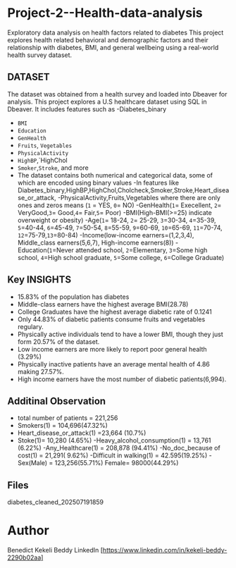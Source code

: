 # Project-2--Health-data-analysis
Exploratory data analysis on health factors related to diabetes 
This project explores health related  behavioral and demographic factors  and their relationship
with diabetes, BMI, and general wellbeing using a real-world health survey dataset.

## DATASET
The dataset was obtained from a health survey and loaded into Dbeaver for analysis. This project explores a U.S 
healthcare dataset using SQL in Dbeaver.
It includes features such as 
-Diabetes_binary
- `BMI`
- `Education`
- `GenHealth`
- `Fruits`, `Vegetables`
- `PhysicalActivity`
- `HighBP`,`HighChol
- `Smoker`,`Stroke`, and more
- The dataset contains both numerical and categorical data, some of which are encoded using binary values
-In features like Diabetes_binary,HighBP,HighChol,Cholcheck,Smoker,Stroke,Heart_disease_or_attack,
-PhysicalActivity,Fruits,Vegetables where there are only ones and zeros means (`1` = YES, `0`= NO)
-GenHealth(`1`= Execellent, `2`= VeryGood,`3`= Good,`4`= Fair,`5`= Poor)
-BMI(High-BMI(>=25) indicate overweight or obesity)
-Age(`1`= 18-24, `2`= 25-29, `3`=30-34, `4`=35-39, `5`=40-44, `6`=45-49, `7`=50-54, `8`=55-59, `9`=60-69, `10`=65-69, `11`=70-74, `12`=75-79,`13`=80-84)
-Income(low-income earners=(1,2,3,4), Middle_class earners(5,6,7), High-income earners(8))
-Education(`1`=Never attended school, `2`=Elementary, `3`=Some high school, `4`=High school graduate, `5`=Some college, `6`=College Graduate)

 ## Key INSIGHTS
 - 15.83% of the population has diabetes
 - Middle-class earners have the highest average BMI(28.78)
 - College Graduates have the highest average diabetic rate of 0.1241
 - Only 44.83% of diabetic patients consume fruits and vegetables regulary.
 - Physically active individuals tend to have a lower BMI, though they just form 20.57% of the dataset.
 - Low income earners are more likely to report poor general health (3.29%)
 - Physically inactive patients have an average mental health of 4.86 making 27.57%.
 - High income earners have the most number of diabetic patients(6,994).
    
  ## Additinal Observation
 - total number of patients = 221,256
 - Smokers(1) = 104,696(47.32%)
 - Heart_disease_or_attack(1) =23,664 (10.7%)
 - Stoke(1)= 10,280 (4.65%)
 -Heavy_alcohol_consumption(1) = 13,761 (6.22%)
 -Any_Healthcare(1) = 208,878 (94.41%)
 -No_doc_because of cost(1) = 21,291( 9.62%)
 -Difficult in walking(1) = 42.595(19.25%)
 -Sex(Male) = 123,256(55.71%) Female= 98000(44.29%)

  ## Files
  diabetes_cleaned_202507191859

  # Author
  Benedict Kekeli Beddy
  LinkedIn [https://www.linkedin.com/in/kekeli-beddy-2290b02aa]
  
  
  

